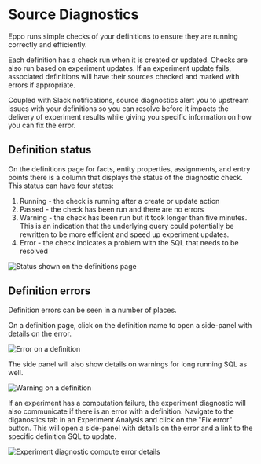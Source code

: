 # Source Diagnostics

Eppo runs simple checks of your definitions to ensure they are running correctly and efficiently. 

Each definition has a check run when it is created or updated. Checks are also run based on experiment updates. If an experiment update fails, associated definitions will have their sources checked and marked with errors if appropriate.

Coupled with Slack notifications, source diagnostics alert you to upstream issues with your definitions so you can resolve before it impacts the delivery of experiment results while giving you specific information on how you can fix the error.

## Definition status
On the definitions page for facts, entity properties, assignments, and entry points there is a column that displays the status of the diagnostic check. This status can have four states:
1. Running - the check is running after a create or update action
2. Passed - the check has been run and there are no errors
3. Warning - the check has been run but it took longer than five minutes. This is an indication that the underlying query could potentially be rewritten to be more efficient and speed up experiment updates.
4. Error - the check indicates a problem with the SQL that needs to be resolved

![Status shown on the definitions page](/img/data-management/definintion-status.png)

## Definition errors
Definition errors can be seen in a number of places.

On a definition page, click on the definition name to open a side-panel with details on the error.

![Error on a definition](/img/data-management/definintion-error.png)

The side panel will also show details on warnings for long running SQL as well.

![Warning on a definition](/img/data-management/definintion-warning.png)

If an experiment has a computation failure, the experiment diagnostic will also communicate if there is an error with a definition. Navigate to the diganostics tab in an Experiment Analysis and click on the "Fix error" button. This will open a side-panel with details on the error and a link to the specific definition SQL to update.

![Experiment diagnostic compute error details](/img/data-management/compute-error-diagnostic.png)